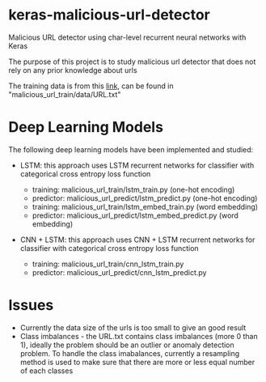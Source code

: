 # keras-malicious-url-detector

Malicious URL detector using char-level recurrent neural networks with Keras

The purpose of this project is to study malicious url detector that does not rely on any prior knowledge about urls

The training data is from this [link](https://github.com/vaseem-khan/URLcheck), can be found in "malicious_url_train/data/URL.txt"

# Deep Learning Models

The following deep learning models have been implemented and studied:

* LSTM: this approach uses LSTM recurrent networks for classifier with categorical cross entropy loss function
    * training: malicious_url_train/lstm_train.py (one-hot encoding)
    * predictor: malicious_url_predict/lstm_predict.py (one-hot encoding)
    * training: malicious_url_train/lstm_embed_train.py (word embedding)
    * predictor: malicious_url_predict/lstm_embed_predict.py (word embedding)
    
* CNN + LSTM: this approach uses CNN + LSTM recurrent networks for classifier with categorical cross entropy loss function
    * training: malicious_url_train/cnn_lstm_train.py 
    * predictor: malicious_url_predict/cnn_lstm_predict.py 
    

# Issues

* Currently the data size of the urls is too small to give an good result
* Class imbalances - the URL.txt contains class imbalances (more 0 than 1), ideally the problem should be an outlier 
or anomaly detection problem. To handle the class imabalances, currently a resampling method is used to make sure that 
there are more or less equal number of each classes